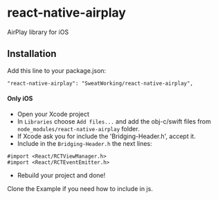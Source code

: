 # react-native-airplay

AirPlay library for iOS

## Installation
Add this line to your package.json:

```
"react-native-airplay": "SweatWorking/react-native-airplay",
```

#### Only iOS

  - Open your Xcode project
  - In `Libraries` choose `Add files...` and add the obj-c/swift files from `node_modules/react-native-airplay` folder.
  - If Xcode ask you for include the 'Bridging-Header.h', accept it.
  - Include in the `Bridging-Header.h` the next lines:

  ```
#import <React/RCTViewManager.h>
#import <React/RCTEventEmitter.h>
  ```
  
  - Rebuild your project and done!
  
  Clone the Example if you need how to include in js.
